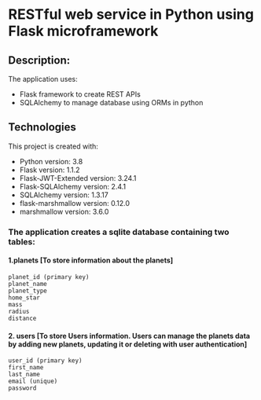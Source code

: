 
# RESTful web service in Python using Flask microframework

## Description:
The application uses:
* Flask framework to create REST APIs
* SQLAlchemy to manage database using ORMs in python

## Technologies
This project is created with:
 * Python version: 3.8
 * Flask version: 1.1.2
 * Flask-JWT-Extended version: 3.24.1
 * Flask-SQLAlchemy version: 2.4.1
 * SQLAlchemy version: 1.3.17
 * flask-marshmallow version: 0.12.0
 * marshmallow version: 3.6.0

### The application creates a sqlite database containing two tables:
#### 1.planets   [To store information about the planets]
   ```
   planet_id (primary key)
   planet_name
   planet_type
   home_star
   mass
   radius
   distance
   ```
   
#### 2. users   [To store Users information. Users can manage the planets data by adding new planets, updating it or deleting with user authentication]
  ```
  user_id (primary key)
  first_name
  last_name
  email (unique)
  password
  ```
  
  
  

